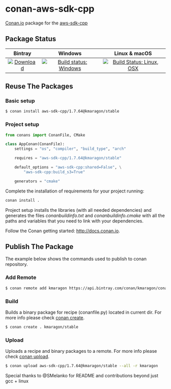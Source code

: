 # conan-aws-sdk-cpp

[Conan.io](https://conan.io) package for the [aws-sdk-cpp](https://github.com/aws/aws-sdk-cpp)

## Package Status

| Bintray | Windows | Linux & macOS |
|:--------:|:---------:|:-----------------:|
|[![Download](https://api.bintray.com/packages/kmaragon/conan/aws-sdk-cpp%3Akmaragon/images/download.svg) ](https://bintray.com/kmaragon/conan/aws-sdk-cpp%3Akmaragon/_latestVersion)|[![Build status: Windows](https://ci.appveyor.com/api/projects/status/bigap8u02pa3hsfa?svg=true)](https://ci.appveyor.com/project/kmaragon/conan-aws-sdk-cpp)|[![Build Status: Linux, OSX](https://travis-ci.org/kmaragon/conan-aws-sdk-cpp.svg?branch=master)](https://travis-ci.org/kmaragon/conan-aws-sdk-cpp)

## Reuse The Packages

### Basic setup

```bash
$ conan install aws-sdk-cpp/1.7.64@kmaragon/stable
```

### Project setup

```py
from conans import ConanFile, CMake

class AppConan(ConanFile):
    settings = "os", "compiler", "build_type", "arch"

    requires = "aws-sdk-cpp/1.7.64@kmaragon/stable"

    default_options = "aws-sdk-cpp:shared=False", \
        "aws-sdk-cpp:build_s3=True"

    generators = "cmake"
```

Complete the installation of requirements for your project running:

```bash
conan install .
```

Project setup installs the libraries (with all needed dependencies) and generates
the files *conanbuildinfo.txt* and *conanbuildinfo.cmake*
with all the paths and variables that you need to link with your dependencies.

Follow the Conan getting started: http://docs.conan.io.

## Publish The Package

The example below shows the commands used to publish to conan repository.

### Add Remote

```bash
$ conan remote add kmaragon https://api.bintray.com/conan/kmaragon/conan
```

### Build

Builds a binary package for recipe (conanfile.py) located in current dir. 
For more info please check [conan create](http://docs.conan.io/en/latest/reference/commands/creator/create.html#conan-create).

```bash
$ conan create . kmaragon/stable
```

### Upload

Uploads a recipe and binary packages to a remote. 
For more info please check [conan upload](http://docs.conan.io/en/latest/reference/commands/creator/upload.html#conan-upload).

```bash
$ conan upload aws-sdk-cpp/1.7.64@kmaragon/stable --all -r kmaragon 
```

Special thanks to @SMelanko for README and contributions beyond just gcc + linux
